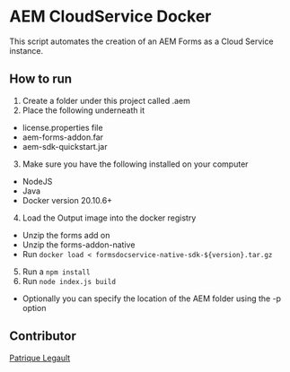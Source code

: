# AEM CloudService Docker

This script automates the creation of an AEM Forms as a Cloud Service instance.

## How to run

1. Create a folder under this project called .aem
2. Place the following underneath it 
  - license.properties file
  - aem-forms-addon.far
  - aem-sdk-quickstart.jar
3. Make sure you have the following installed on your computer
  - NodeJS
  - Java
  - Docker version 20.10.6+
4. Load the Output image into the docker registry
  - Unzip the forms add on 
  - Unzip the forms-addon-native
  - Run `docker load < formsdocservice-native-sdk-${version}.tar.gz`
5. Run a `npm install`
6. Run `node index.js build`
  - Optionally you can specify the location of the AEM folder using the -p option

## Contributor

[Patrique Legault](https://github.com/pat-lego)